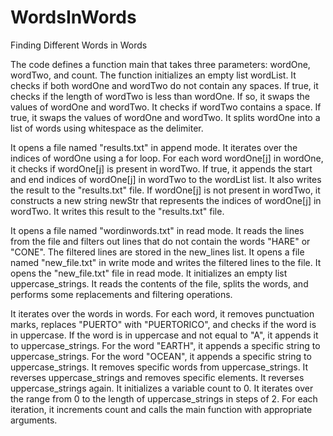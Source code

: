 # WordsInWords
Finding Different Words in Words

The code defines a function main that takes three parameters: wordOne, wordTwo, and count.
The function initializes an empty list wordList.
It checks if both wordOne and wordTwo do not contain any spaces. If true, it checks if the length of wordTwo is less than wordOne. If so, it swaps the values of wordOne and wordTwo.
It checks if wordTwo contains a space. If true, it swaps the values of wordOne and wordTwo.
It splits wordOne into a list of words using whitespace as the delimiter.

It opens a file named "results.txt" in append mode.
It iterates over the indices of wordOne using a for loop.
For each word wordOne[j] in wordOne, it checks if wordOne[j] is present in wordTwo. If true, it appends the start and end indices of wordOne[j] in wordTwo to the wordList list. It also writes the result to the "results.txt" file.
If wordOne[j] is not present in wordTwo, it constructs a new string newStr that represents the indices of wordOne[j] in wordTwo. It writes this result to the "results.txt" file.


It opens a file named "wordinwords.txt" in read mode.
It reads the lines from the file and filters out lines that do not contain the words "HARE" or "CONE". The filtered lines are stored in the new_lines list.
It opens a file named "new_file.txt" in write mode and writes the filtered lines to the file.
It opens the "new_file.txt" file in read mode.
It initializes an empty list uppercase_strings.
It reads the contents of the file, splits the words, and performs some replacements and filtering operations.

It iterates over the words in words.
For each word, it removes punctuation marks, replaces "PUERTO" with "PUERTORICO", and checks if the word is in uppercase.
If the word is in uppercase and not equal to "A", it appends it to uppercase_strings.
For the word "EARTH", it appends a specific string to uppercase_strings.
For the word "OCEAN", it appends a specific string to uppercase_strings.
It removes specific words from uppercase_strings.
It reverses uppercase_strings and removes specific elements.
It reverses uppercase_strings again.
It initializes a variable count to 0.
It iterates over the range from 0 to the length of uppercase_strings in steps of 2.
For each iteration, it increments count and calls the main function with appropriate arguments.
